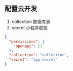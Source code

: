## 配置云开发

1. collection 数据库表
2. secret 小程序密钥

```json
{
  "permissions": {
    "openapi": []
  },
  "collection": "collection",
  "secret": "app secret"
}
```